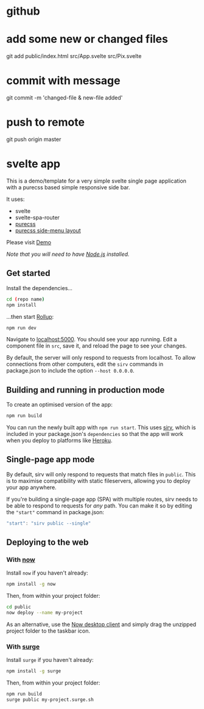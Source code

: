 

# github

# add some new or changed files
  git add public/index.html src/App.svelte src/Pix.svelte
# commit with message
  git commit -m 'changed-file & new-file added'
# push to remote
  git push origin master


# svelte app

This is a demo/template for a very simple svelte single page application with a purecss based simple responsive side bar.

It uses:
- svelte
- svelte-spa-router
- [purecss](https://purecss.io)
- [purecss side-menu layout](https://purecss.io/layouts/side-menu/)

Please visit [Demo](https://sophana.github.io/svelte-spa-router-purecss-sidebar/)

*Note that you will need to have [Node.js](https://nodejs.org) installed.*



## Get started

Install the dependencies...

```bash
cd (repo name)
npm install
```

...then start [Rollup](https://rollupjs.org):

```bash
npm run dev
```

Navigate to [localhost:5000](http://localhost:5000). You should see your app running. Edit a component file in `src`, save it, and reload the page to see your changes.

By default, the server will only respond to requests from localhost. To allow connections from other computers, edit the `sirv` commands in package.json to include the option `--host 0.0.0.0`.


## Building and running in production mode

To create an optimised version of the app:

```bash
npm run build
```

You can run the newly built app with `npm run start`. This uses [sirv](https://github.com/lukeed/sirv), which is included in your package.json's `dependencies` so that the app will work when you deploy to platforms like [Heroku](https://heroku.com).


## Single-page app mode

By default, sirv will only respond to requests that match files in `public`. This is to maximise compatibility with static fileservers, allowing you to deploy your app anywhere.

If you're building a single-page app (SPA) with multiple routes, sirv needs to be able to respond to requests for *any* path. You can make it so by editing the `"start"` command in package.json:

```js
"start": "sirv public --single"
```


## Deploying to the web

### With [now](https://zeit.co/now)

Install `now` if you haven't already:

```bash
npm install -g now
```

Then, from within your project folder:

```bash
cd public
now deploy --name my-project
```

As an alternative, use the [Now desktop client](https://zeit.co/download) and simply drag the unzipped project folder to the taskbar icon.

### With [surge](https://surge.sh/)

Install `surge` if you haven't already:

```bash
npm install -g surge
```

Then, from within your project folder:

```bash
npm run build
surge public my-project.surge.sh
```
